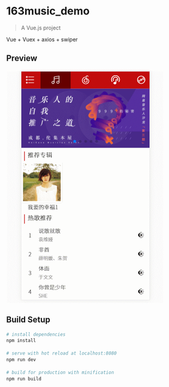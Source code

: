 # 163music_demo

> A Vue.js project

Vue + Vuex + axios + swiper

## Preview

![](163music_demo.gif)

## Build Setup

``` bash
# install dependencies
npm install

# serve with hot reload at localhost:8080
npm run dev

# build for production with minification
npm run build
```


